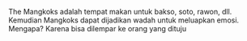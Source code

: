 The Mangkoks adalah tempat makan untuk bakso, soto, rawon, dll. Kemudian Mangkoks dapat dijadikan wadah untuk meluapkan emosi. Mengapa?
Karena bisa dilempar ke orang yang dituju